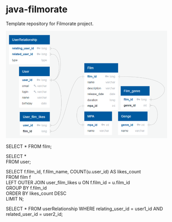 # java-filmorate

Template repository for Filmorate project.

![Ссылка на структуру базы данных для приложения Filmorate:](https://github.com/84R5/java-filmorate/blob/add-friends-likes/info/DB_SHEME.png)

SELECT *
FROM film;

SELECT *  
FROM user;

SELECT f.film_id, f.film_name, COUNT(u.user_id) AS likes_count  
FROM film f  
LEFT OUTER JOIN user_film_likes u ON f.film_id = u.film_id  
GROUP BY f.film_id  
ORDER BY likes_count DESC  
LIMIT N;

SELECT * 
FROM userRelationship
WHERE relating_user_id = user1_id AND related_user_id = user2_id;
